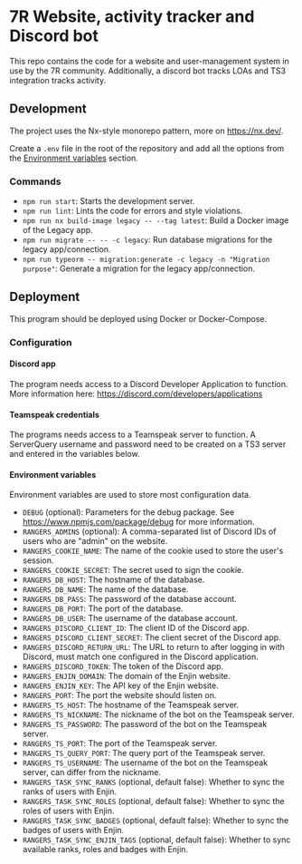 # 7R Website, activity tracker and Discord bot

This repo contains the code for a website and user-management system in use by the 7R community.
Additionally, a discord bot tracks LOAs and TS3 integration tracks activity.

## Development

The project uses the Nx-style monorepo pattern, more on https://nx.dev/.

Create a `.env` file in the root of the repository and add all the options from the [Environment variables](#environment-variables) section.

### Commands

- `npm run start`: Starts the development server.
- `npm run lint`: Lints the code for errors and style violations.
- `npm run nx build-image legacy -- --tag latest`: Build a Docker image of the Legacy app.
- `npm run migrate -- -- -c legacy`: Run database migrations for the legacy app/connection.
- `npm run typeorm -- migration:generate -c legacy -n "Migration purpose"`: Generate a migration for the legacy app/connection.

## Deployment

This program should be deployed using Docker or Docker-Compose.

### Configuration

#### Discord app

The program needs access to a Discord Developer Application to function.
More information here: https://discord.com/developers/applications

#### Teamspeak credentials

The programs needs access to a Teamspeak server to function.
A ServerQuery username and password need to be created on a TS3 server and entered in the variables below.

#### Environment variables

Environment variables are used to store most configuration data.

- `DEBUG` (optional): Parameters for the debug package. See <https://www.npmjs.com/package/debug> for more information.
- `RANGERS_ADMINS` (optional): A comma-separated list of Discord IDs of users who are "admin" on the website.
- `RANGERS_COOKIE_NAME`: The name of the cookie used to store the user's session.
- `RANGERS_COOKIE_SECRET`: The secret used to sign the cookie.
- `RANGERS_DB_HOST`: The hostname of the database.
- `RANGERS_DB_NAME`: The name of the database.
- `RANGERS_DB_PASS`: The password of the database account.
- `RANGERS_DB_PORT`: The port of the database.
- `RANGERS_DB_USER`: The username of the database account.
- `RANGERS_DISCORD_CLIENT_ID`: The client ID of the Discord app.
- `RANGERS_DISCORD_CLIENT_SECRET`: The client secret of the Discord app.
- `RANGERS_DISCORD_RETURN_URL`: The URL to return to after logging in with Discord, must match one configured in the Discord application.
- `RANGERS_DISCORD_TOKEN`: The token of the Discord app.
- `RANGERS_ENJIN_DOMAIN`: The domain of the Enjin website.
- `RANGERS_ENJIN_KEY`: The API key of the Enjin website.
- `RANGERS_PORT`: The port the website should listen on.
- `RANGERS_TS_HOST`: The hostname of the Teamspeak server.
- `RANGERS_TS_NICKNAME`: The nickname of the bot on the Teamspeak server.
- `RANGERS_TS_PASSWORD`: The password of the bot on the Teamspeak server.
- `RANGERS_TS_PORT`: The port of the Teamspeak server.
- `RANGERS_TS_QUERY_PORT`: The query port of the Teamspeak server.
- `RANGERS_TS_USERNAME`: The username of the bot on the Teamspeak server, can differ from the nickname.
- `RANGERS_TASK_SYNC_RANKS` (optional, default false): Whether to sync the ranks of users with Enjin.
- `RANGERS_TASK_SYNC_ROLES` (optional, default false): Whether to sync the roles of users with Enjin.
- `RANGERS_TASK_SYNC_BADGES` (optional, default false): Whether to sync the badges of users with Enjin.
- `RANGERS_TASK_SYNC_ENJIN_TAGS` (optional, default false): Whether to sync available ranks, roles and badges with Enjin.
